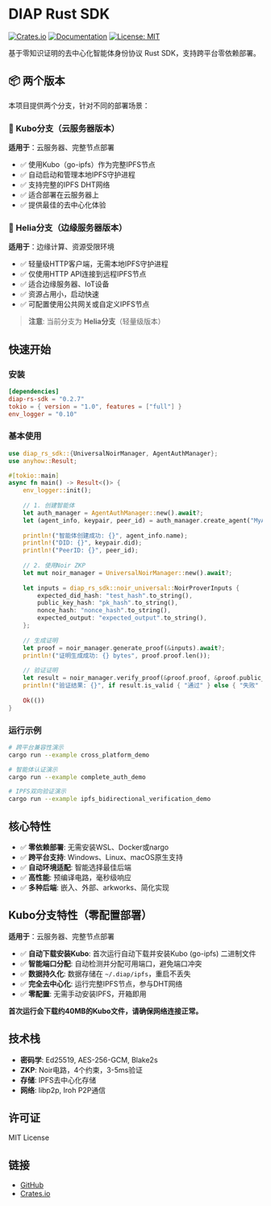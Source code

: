 # DIAP Rust SDK

[![Crates.io](https://img.shields.io/crates/v/diap-rs-sdk.svg)](https://crates.io/crates/diap-rs-sdk)
[![Documentation](https://docs.rs/diap-rs-sdk/badge.svg)](https://docs.rs/diap-rs-sdk)
[![License: MIT](https://img.shields.io/badge/License-MIT-yellow.svg)](https://opensource.org/licenses/MIT)

基于零知识证明的去中心化智能体身份协议 Rust SDK，支持跨平台零依赖部署。

## 📦 两个版本

本项目提供两个分支，针对不同的部署场景：

### 🔷 Kubo分支（云服务器版本）
**适用于**：云服务器、完整节点部署

- ✅ 使用Kubo（go-ipfs）作为完整IPFS节点
- ✅ 自动启动和管理本地IPFS守护进程
- ✅ 支持完整的IPFS DHT网络
- ✅ 适合部署在云服务器上
- ✅ 提供最佳的去中心化体验

### 🔷 Helia分支（边缘服务器版本）
**适用于**：边缘计算、资源受限环境

- ✅ 轻量级HTTP客户端，无需本地IPFS守护进程
- ✅ 仅使用HTTP API连接到远程IPFS节点
- ✅ 适合边缘服务器、IoT设备
- ✅ 资源占用小，启动快速
- ✅ 可配置使用公共网关或自定义IPFS节点

> **注意**: 当前分支为 **Helia分支**（轻量级版本）

## 快速开始

### 安装

```toml
[dependencies]
diap-rs-sdk = "0.2.7"
tokio = { version = "1.0", features = ["full"] }
env_logger = "0.10"
```

### 基本使用

```rust
use diap_rs_sdk::{UniversalNoirManager, AgentAuthManager};
use anyhow::Result;

#[tokio::main]
async fn main() -> Result<()> {
    env_logger::init();
    
    // 1. 创建智能体
    let auth_manager = AgentAuthManager::new().await?;
    let (agent_info, keypair, peer_id) = auth_manager.create_agent("MyAgent", None)?;
    
    println!("智能体创建成功: {}", agent_info.name);
    println!("DID: {}", keypair.did);
    println!("PeerID: {}", peer_id);
    
    // 2. 使用Noir ZKP
    let mut noir_manager = UniversalNoirManager::new().await?;
    
    let inputs = diap_rs_sdk::noir_universal::NoirProverInputs {
        expected_did_hash: "test_hash".to_string(),
        public_key_hash: "pk_hash".to_string(),
        nonce_hash: "nonce_hash".to_string(),
        expected_output: "expected_output".to_string(),
    };
    
    // 生成证明
    let proof = noir_manager.generate_proof(&inputs).await?;
    println!("证明生成成功: {} bytes", proof.proof.len());
    
    // 验证证明
    let result = noir_manager.verify_proof(&proof.proof, &proof.public_inputs).await?;
    println!("验证结果: {}", if result.is_valid { "通过" } else { "失败" });
    
    Ok(())
}
```

### 运行示例

```bash
# 跨平台兼容性演示
cargo run --example cross_platform_demo

# 智能体认证演示
cargo run --example complete_auth_demo

# IPFS双向验证演示
cargo run --example ipfs_bidirectional_verification_demo
```

## 核心特性

- ✅ **零依赖部署**: 无需安装WSL、Docker或nargo
- ✅ **跨平台支持**: Windows、Linux、macOS原生支持
- ✅ **自动环境适配**: 智能选择最佳后端
- ✅ **高性能**: 预编译电路，毫秒级响应
- ✅ **多种后端**: 嵌入、外部、arkworks、简化实现

## Kubo分支特性（零配置部署）

**适用于**：云服务器、完整节点部署

- ✅ **自动下载安装Kubo**: 首次运行自动下载并安装Kubo (go-ipfs) 二进制文件
- ✅ **智能端口分配**: 自动检测并分配可用端口，避免端口冲突
- ✅ **数据持久化**: 数据存储在 `~/.diap/ipfs`，重启不丢失
- ✅ **完全去中心化**: 运行完整IPFS节点，参与DHT网络
- ✅ **零配置**: 无需手动安装IPFS，开箱即用

**首次运行会下载约40MB的Kubo文件，请确保网络连接正常。**

## 技术栈

- **密码学**: Ed25519, AES-256-GCM, Blake2s
- **ZKP**: Noir电路，4个约束，3-5ms验证
- **存储**: IPFS去中心化存储
- **网络**: libp2p, Iroh P2P通信

## 许可证

MIT License

## 链接

- [GitHub](https://github.com/logos-42/DIAP_Rust_SDK)
- [Crates.io](https://crates.io/crates/diap-rs-sdk)